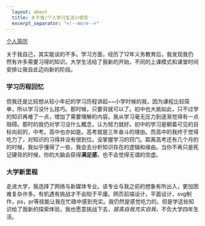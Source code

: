 ```yaml
---
  layout: about
  title: 关于我/个人学习生活小感受
  excerpt_separator: "<!--more-->"
---
```


[个人简历](https://louwingyi.gitee.io/resume/)
<!--more-->

关于我自己，其实能谈的不多。学习方面，经历了12年义务教育后，我发现我仍然有许多需要习得的知识。大学生活给了我新的开始，不同的上课模式和课堂时间安排让我自此迈向新的阶段。

### 学习历程回忆
但我还是比较想从较小年纪的学习历程讲起~~小学时候的我，因为课程比较简单，所以学习没什么技巧。那时候，只要背就可以了。初中也大抵如此，只不过学的知识再难了一点，增加了需要理解的内容。我从学习毫无压力到逐渐觉得有一点阻碍。那时的我仍对学习没什么概念，认为努力就好。初中的学习是朝着可见的目标向前的，中考。高中也亦如是。高考就是三年奋斗的理由。而高中的我终于觉得吃力了，对知识的习得并没有很到位。没掌握学习的窍门。距离高考还有几个月的的时候，我似乎懂得了一些，我会去分析知识存在的逻辑和缘由。当你不再只是死记硬背的时候，你的大脑会获得**满足感**，也不会觉得无谓的空虚。

### 大学新里程

走进大学，我选择了网络与新媒体专业。该专业与我之前的想象有所出入，更加困难复杂许多。有机遇有挑战才不会陷于平庸。网页前端设计，平面设计，svg制作，ps，pr等技能让我在忙碌中感到充实。我仍然是感觉吃力的。但是学这些知识给了我新的探索体验，我也愿意挑战下去，*提高自我充实自我*，不负大学四年生活。